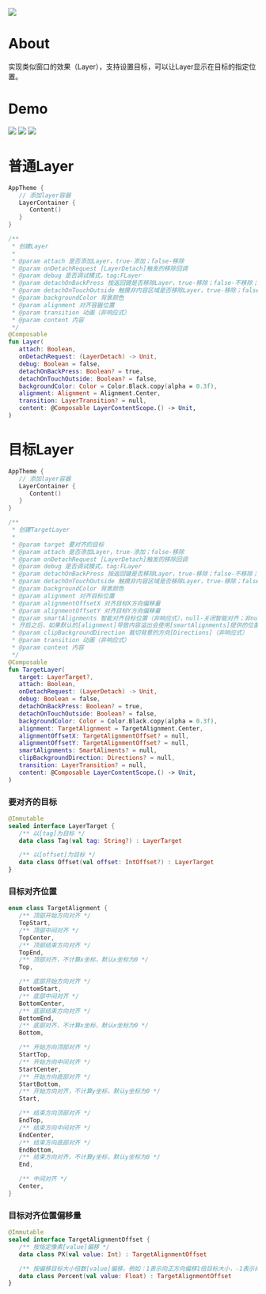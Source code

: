 [![](https://jitpack.io/v/zj565061763/compose-layer.svg)](https://jitpack.io/#zj565061763/compose-layer)

# About

实现类似窗口的效果（Layer），支持设置目标，可以让Layer显示在目标的指定位置。

# Demo

![](https://github.com/zj565061763/compose-layer/blob/dev/screenshots/align_target.gif?raw=true)
![](https://github.com/zj565061763/compose-layer/blob/dev/screenshots/align_offset.gif?raw=true)
![](https://github.com/zj565061763/compose-layer/blob/dev/screenshots/drop_down.gif?raw=true)

# 普通Layer

```kotlin
AppTheme {
   // 添加layer容器
   LayerContainer {
      Content()
   }
}
```

```kotlin
/**
 * 创建Layer
 *
 * @param attach 是否添加Layer，true-添加；false-移除
 * @param onDetachRequest [LayerDetach]触发的移除回调
 * @param debug 是否调试模式，tag:FLayer
 * @param detachOnBackPress 按返回键是否移除Layer，true-移除；false-不移除；null-不处理返回键逻辑，默认true
 * @param detachOnTouchOutside 触摸非内容区域是否移除Layer，true-移除；false-不移除；null-不处理，事件会透过背景，默认false
 * @param backgroundColor 背景颜色
 * @param alignment 对齐容器位置
 * @param transition 动画（非响应式）
 * @param content 内容
 */
@Composable
fun Layer(
   attach: Boolean,
   onDetachRequest: (LayerDetach) -> Unit,
   debug: Boolean = false,
   detachOnBackPress: Boolean? = true,
   detachOnTouchOutside: Boolean? = false,
   backgroundColor: Color = Color.Black.copy(alpha = 0.3f),
   alignment: Alignment = Alignment.Center,
   transition: LayerTransition? = null,
   content: @Composable LayerContentScope.() -> Unit,
)
```

# 目标Layer

```kotlin
AppTheme {
   // 添加layer容器
   LayerContainer {
      Content()
   }
}
```

```kotlin
/**
 * 创建TargetLayer
 *
 * @param target 要对齐的目标
 * @param attach 是否添加Layer，true-添加；false-移除
 * @param onDetachRequest [LayerDetach]触发的移除回调
 * @param debug 是否调试模式，tag:FLayer
 * @param detachOnBackPress 按返回键是否移除Layer，true-移除；false-不移除；null-不处理返回键逻辑，默认值true
 * @param detachOnTouchOutside 触摸非内容区域是否移除Layer，true-移除；false-不移除；null-不处理，事件会透过背景，默认值false
 * @param backgroundColor 背景颜色
 * @param alignment 对齐目标位置
 * @param alignmentOffsetX 对齐目标X方向偏移量
 * @param alignmentOffsetY 对齐目标Y方向偏移量
 * @param smartAlignments 智能对齐目标位置（非响应式），null-关闭智能对齐；非null-开启智能对齐。
 * 开启之后，如果默认的[alignment]导致内容溢出会使用[smartAlignments]提供的位置按顺序查找溢出最小的位置
 * @param clipBackgroundDirection 裁切背景的方向[Directions]（非响应式）
 * @param transition 动画（非响应式）
 * @param content 内容
 */
@Composable
fun TargetLayer(
   target: LayerTarget?,
   attach: Boolean,
   onDetachRequest: (LayerDetach) -> Unit,
   debug: Boolean = false,
   detachOnBackPress: Boolean? = true,
   detachOnTouchOutside: Boolean? = false,
   backgroundColor: Color = Color.Black.copy(alpha = 0.3f),
   alignment: TargetAlignment = TargetAlignment.Center,
   alignmentOffsetX: TargetAlignmentOffset? = null,
   alignmentOffsetY: TargetAlignmentOffset? = null,
   smartAlignments: SmartAliments? = null,
   clipBackgroundDirection: Directions? = null,
   transition: LayerTransition? = null,
   content: @Composable LayerContentScope.() -> Unit,
)
```

### 要对齐的目标

```kotlin
@Immutable
sealed interface LayerTarget {
   /** 以[tag]为目标 */
   data class Tag(val tag: String?) : LayerTarget

   /** 以[offset]为目标 */
   data class Offset(val offset: IntOffset?) : LayerTarget
}
```

### 目标对齐位置

```kotlin
enum class TargetAlignment {
   /** 顶部开始方向对齐 */
   TopStart,
   /** 顶部中间对齐 */
   TopCenter,
   /** 顶部结束方向对齐 */
   TopEnd,
   /** 顶部对齐，不计算x坐标，默认x坐标为0 */
   Top,

   /** 底部开始方向对齐 */
   BottomStart,
   /** 底部中间对齐 */
   BottomCenter,
   /** 底部结束方向对齐 */
   BottomEnd,
   /** 底部对齐，不计算x坐标，默认x坐标为0 */
   Bottom,

   /** 开始方向顶部对齐 */
   StartTop,
   /** 开始方向中间对齐 */
   StartCenter,
   /** 开始方向底部对齐 */
   StartBottom,
   /** 开始方向对齐，不计算y坐标，默认y坐标为0 */
   Start,

   /** 结束方向顶部对齐 */
   EndTop,
   /** 结束方向中间对齐 */
   EndCenter,
   /** 结束方向底部对齐 */
   EndBottom,
   /** 结束方向对齐，不计算y坐标，默认y坐标为0 */
   End,

   /** 中间对齐 */
   Center,
}
```

### 目标对齐位置偏移量

```kotlin
@Immutable
sealed interface TargetAlignmentOffset {
   /** 按指定像素[value]偏移 */
   data class PX(val value: Int) : TargetAlignmentOffset

   /** 按偏移目标大小倍数[value]偏移，例如：1表示向正方向偏移1倍目标大小，-1表示向负方向偏移1倍目标大小 */
   data class Percent(val value: Float) : TargetAlignmentOffset
}
```